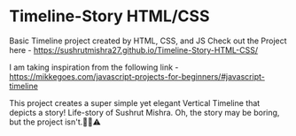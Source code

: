 # Timeline-Story HTML/CSS
Basic Timeline project created by HTML, CSS, and JS
Check out the Project here - https://sushrutmishra27.github.io/Timeline-Story-HTML-CSS/

I am taking inspiration from the following link -
https://mikkegoes.com/javascript-projects-for-beginners/#javascript-timeline

This project creates a super simple yet elegant Vertical Timeline that depicts a story! Life-story of Sushrut Mishra. Oh, the story may be boring, but the project isn't.🙂😁⚠️
